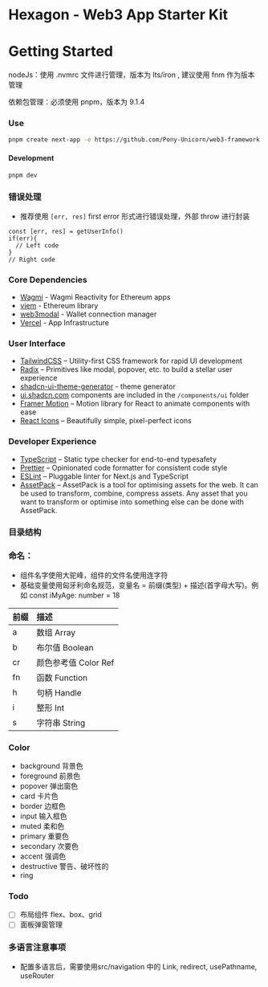 # Hexagon - Web3 App Starter Kit

# Getting Started

nodeJs：使用 .nvmrc 文件进行管理，版本为 lts/iron , 建议使用 fnm 作为版本管理

依赖包管理：必须使用 pnpm，版本为 9.1.4

### Use

```bash
pnpm create next-app -e https://github.com/Pony-Unicorn/web3-framework
```

#### Development

```bash
pnpm dev
```

### 错误处理

- 推荐使用 `[err, res]` first error 形式进行错误处理，外部 throw 进行封装

```
const [err, res] = getUserInfo()
if(err){
  // Left code
}
// Right code
```

### Core Dependencies

- [Wagmi](https://wagmi.sh/) - Wagmi Reactivity for Ethereum apps
- [viem](https://viem.sh/) - Ethereum library
- [web3modal](https://docs.walletconnect.com/appkit/next/core/installation/) - Wallet connection manager
- [Vercel](https://vercel.com/) - App Infrastructure

### User Interface

- [TailwindCSS](https://tailwindcss.com) – Utility-first CSS framework for rapid UI development
- [Radix](https://www.radix-ui.com/) – Primitives like modal, popover, etc. to build a stellar user experience
- [shadcn-ui-theme-generator](https://gradient.page/tools/shadcn-ui-theme-generator) - theme generator
- [ui.shadcn.com](https://ui.shadcn.com) components are included in the `/components/ui` folder
- [Framer Motion](https://www.framer.com/motion/) – Motion library for React to animate components with ease
- [React Icons](https://github.com/react-icons/react-icons) – Beautifully simple, pixel-perfect icons

### Developer Experience

- [TypeScript](https://www.typescriptlang.org/) – Static type checker for end-to-end typesafety
- [Prettier](https://prettier.io/) – Opinionated code formatter for consistent code style
- [ESLint](https://eslint.org/) – Pluggable linter for Next.js and TypeScript
- [AssetPack](https://github.com/pixijs/assetpack/tree/main/) – AssetPack is a tool for optimising assets for the web. It can be used to transform, combine, compress assets. Any asset that you want to transform or optimise into something else can be done with AssetPack.

### 目录结构

### 命名：

- 组件名字使用大驼峰，组件的文件名使用连字符
- 基础变量使用匈牙利命名规范，变量名 = 前缀(类型) + 描述(首字母大写)。例如 const iMyAge: number = 18

| 前缀 | 描述                 |
| :--- | :------------------- |
| a    | 数组 Array           |
| b    | 布尔值 Boolean       |
| cr   | 颜色参考值 Color Ref |
| fn   | 函数 Function        |
| h    | 句柄 Handle          |
| i    | 整形 Int             |
| s    | 字符串 String        |

### Color

- background 背景色
- foreground 前景色
- popover 弹出窗色
- card 卡片色
- border 边框色
- input 输入框色
- muted 柔和色
- primary 重要色
- secondary 次要色
- accent 强调色
- destructive 警告、破坏性的
- ring

### Todo

- [ ] 布局组件 flex、box、grid
- [ ] 面板弹窗管理

### 多语言注意事项

- 配置多语言后，需要使用src/navigation 中的 Link, redirect, usePathname, useRouter
